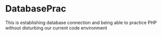 # DatabasePrac
This is establishing database connection and being able to practice PHP without disturbing our current code environment
